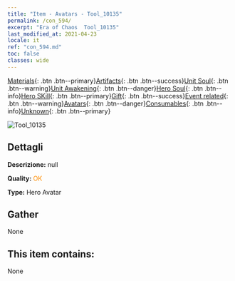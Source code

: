 ```yaml
---
title: "Item - Avatars - Tool_10135"
permalink: /con_594/
excerpt: "Era of Chaos  Tool_10135"
last_modified_at: 2021-04-23
locale: it
ref: "con_594.md"
toc: false
classes: wide
---
```

 [Materials](/ItemsIT/){: .btn .btn--primary}[Artifacts](/ItemsIT/Artifacts/){: .btn .btn--success}[Unit Soul](/ItemsIT/UnitSoul/){: .btn .btn--warning}[Unit Awakening](/ItemsIT/UnitAwakening/){: .btn .btn--danger}[Hero Soul](/ItemsIT/HeroSoul/){: .btn .btn--info}[Hero SKill](/ItemsIT/HeroSkill/){: .btn .btn--primary}[Gift](/ItemsIT/Gift/){: .btn .btn--success}[Event related](/ItemsIT/Events/){: .btn .btn--warning}[Avatars](/ItemsIT/Avatars/){: .btn .btn--danger}[Consumables](/ItemsIT/Consumables/){: .btn .btn--info}[Unknown](/ItemsIT/Unknown/){: .btn .btn--primary}

 ![Tool_10135](/images/h/h_Gem5.jpg)

## Dettagli
 **Descrizione:** null

 **Quality:** <span style="color: #FF8C00">OK</span>

 **Type:** Hero Avatar

## Gather

  None

## This item contains:

  None

